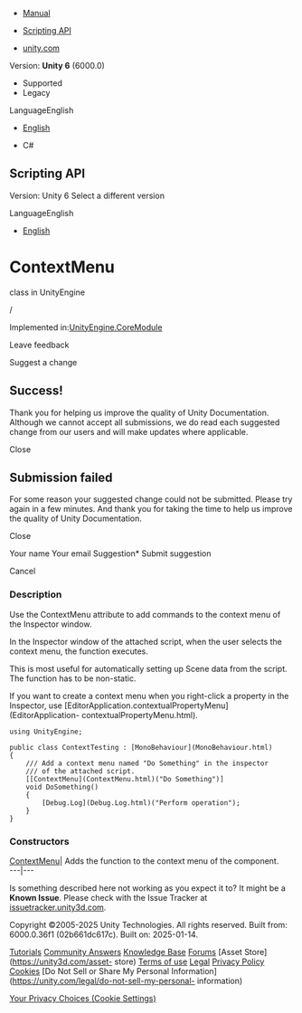 [ ]()

  * [Manual](../Manual/index.html)
  * [Scripting API](../ScriptReference/index.html)

  * [unity.com](https://unity.com/)

Version: **Unity 6** (6000.0)

  * Supported
  * Legacy

LanguageEnglish

  * [English]()

  * C#

[ ](https://docs.unity3d.com)

## Scripting API

Version: Unity 6 Select a different version

LanguageEnglish

  * [English]()

# ContextMenu

class in UnityEngine

/

Implemented in:[UnityEngine.CoreModule](UnityEngine.CoreModule.html)

Leave feedback

Suggest a change

## Success!

Thank you for helping us improve the quality of Unity Documentation. Although
we cannot accept all submissions, we do read each suggested change from our
users and will make updates where applicable.

Close

## Submission failed

For some reason your suggested change could not be submitted. Please <a>try
again</a> in a few minutes. And thank you for taking the time to help us
improve the quality of Unity Documentation.

Close

Your name Your email Suggestion* Submit suggestion

Cancel

[ ]()

### Description

Use the ContextMenu attribute to add commands to the context menu of the
Inspector window.

In the Inspector window of the attached script, when the user selects the
context menu, the function executes.  
  
This is most useful for automatically setting up Scene data from the script.
The function has to be non-static.  
  
If you want to create a context menu when you right-click a property in the
Inspector, use [EditorApplication.contextualPropertyMenu](EditorApplication-
contextualPropertyMenu.html).  
  

    
    
    using UnityEngine;  
      
    public class ContextTesting : [MonoBehaviour](MonoBehaviour.html)
    {
        /// Add a context menu named "Do Something" in the inspector
        /// of the attached script.
        [[ContextMenu](ContextMenu.html)("Do Something")]
        void DoSomething()
        {
            [Debug.Log](Debug.Log.html)("Perform operation");
        }
    }
    

### Constructors

[ContextMenu](ContextMenu-ctor.html)| Adds the function to the context menu of
the component.  
---|---  
  
Is something described here not working as you expect it to? It might be a
**Known Issue**. Please check with the Issue Tracker at
[issuetracker.unity3d.com](https://issuetracker.unity3d.com).

Copyright ©2005-2025 Unity Technologies. All rights reserved. Built from:
6000.0.36f1 (02b661dc617c). Built on: 2025-01-14.

[Tutorials](https://unity3d.com/learn) [Community
Answers](https://answers.unity3d.com) [Knowledge
Base](https://support.unity3d.com/hc/en-us)
[Forums](https://forum.unity3d.com) [Asset Store](https://unity3d.com/asset-
store) [Terms of use](https://docs.unity3d.com/Manual/TermsOfUse.html)
[Legal](https://unity.com/legal) [Privacy
Policy](https://unity.com/legal/privacy-policy)
[Cookies](https://unity.com/legal/cookie-policy) [Do Not Sell or Share My
Personal Information](https://unity.com/legal/do-not-sell-my-personal-
information)

[Your Privacy Choices (Cookie Settings)](javascript:void\(0\);)

